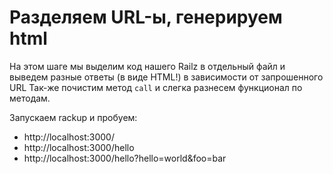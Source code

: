 # Разделяем URL-ы, генерируем html

На этом шаге мы выделим код нашего Railz в отдельный файл и выведем разные ответы (в виде HTML!) в зависимости от запрошенного URL
Так-же почистим метод `call` и слегка разнесем функционал по методам.

Запускаем rackup и пробуем:

* http://localhost:3000/
* http://localhost:3000/hello
* http://localhost:3000/hello?hello=world&foo=bar